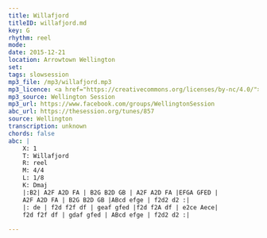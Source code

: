 ```yaml
---
title: Willafjord
titleID: willafjord.md
key: G
rhythm: reel
mode: 
date: 2015-12-21
location: Arrowtown Wellington
set:
tags: slowsession
mp3_file: /mp3/willafjord.mp3
mp3_licence: <a href="https://creativecommons.org/licenses/by-nc/4.0/">CC-BY-NC-4.0</a>
mp3_source: Wellington Session
mp3_url: https://www.facebook.com/groups/WellingtonSession
abc_url: https://thesession.org/tunes/857
source: Wellington
transcription: unknown
chords: false
abc: |
    X: 1
    T: Willafjord
    R: reel
    M: 4/4
    L: 1/8
    K: Dmaj
    |:B2| A2F A2D FA | B2G B2D GB | A2F A2D FA |EFGA GFED |
    A2F A2D FA | B2G B2D GB |ABcd efge | f2d2 d2 :|
    |: de | f2d f2f df | geaf gfed |f2d f2A df | e2ce Aece|
    f2d f2f df | gdaf gfed | ABcd efge | f2d2 d2 :|
    
---
```


